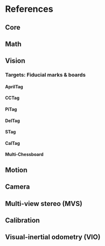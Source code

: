 # References

## Core

## Math

## Vision

### Targets: Fiducial marks & boards

#### AprilTag

#### CCTag

#### PiTag

#### DelTag

#### STag

#### CalTag

#### Multi-Chessboard

## Motion

## Camera

## Multi-view stereo (MVS)

## Calibration

## Visual-inertial odometry (VIO)

